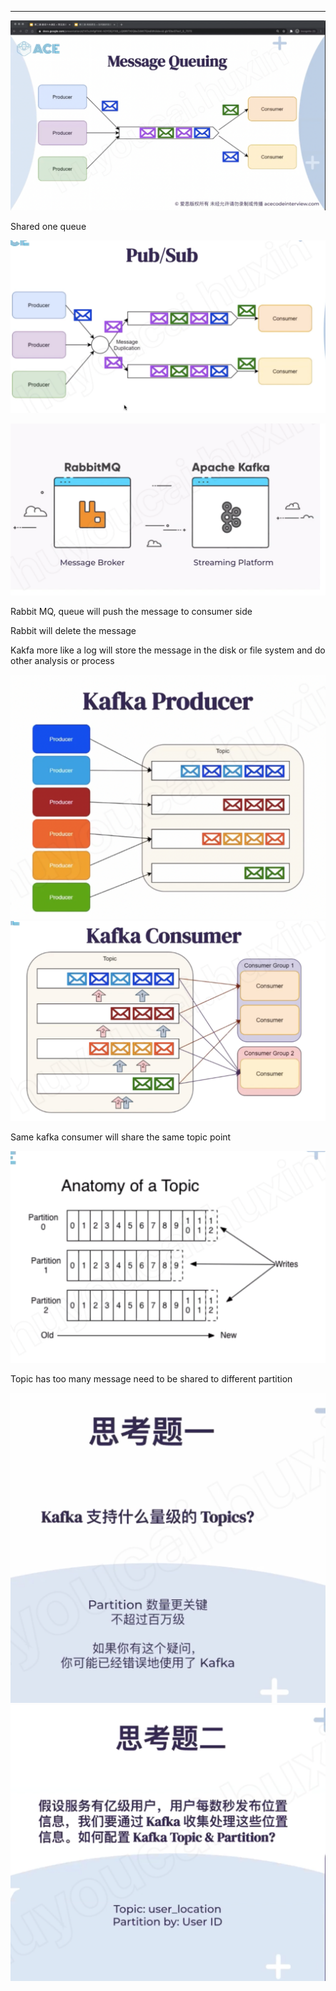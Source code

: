 
---

![O Incognito (3) Message Queuing Producer Producer Producer Consumer Consumer @ acecodeinterview.com ](../media/Queue-Queue--ACE-image1.png)



Shared one queue



![u00 u00 qns/qnd 84 - 一 dna J00f1POJd JOOnPOJd ](../media/Queue-Queue--ACE-image2.png)







![RabbitMQ O Message Broker Apache Kafka o o O Streaming Platform ](../media/Queue-Queue--ACE-image3.png)









Rabbit MQ, queue will push the message to consumer side

Rabbit will delete the message

Kakfa more like a log will store the message in the disk or file system and do other analysis or process



![•10011PO•1d 」 8 OJd 」 8 Old ](../media/Queue-Queue--ACE-image4.png)![Kafka Consumer Topic 2 Consumer Group 1 Consumer Consumer Consumer Group 2 Consumer ](../media/Queue-Queue--ACE-image5.png)

Same kafka consumer will share the same topic point



![Anatomy of a Topic 11 0123456789 01 Partition O Partition 1 Partition 2 Old Writes New ](../media/Queue-Queue--ACE-image6.png)

Topic has too many message need to be shared to different partition





![思 考 题 一 Kafka 支 持 什 么 量 级 的 pi ？ Partition 数 量 更 关 键 不 超 过 百 万 级 如 果 你 有 这 个 疑 问 ， 你 可 能 已 经 错 误 地 使 用 了 Kafka ](../media/Queue-Queue--ACE-image7.png)![0 思 考 题 二 假 设 服 务 有 亿 级 用 户 ， 用 户 每 数 秒 发 布 位 置 信 息 ， 我 们 要 通 过 Kafka 收 集 处 理 这 些 位 置 信 息 。 如 何 配 置 Kafka Topic & Partition? Topic: user 」 ocation Partition by: User ID ](../media/Queue-Queue--ACE-image8.png)








